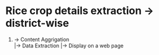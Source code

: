 # Rice crop details extraction -> district-wise  
1) -> Content Aggrigation  
    |-> Data Extraction
    |-> Display on a web page 

